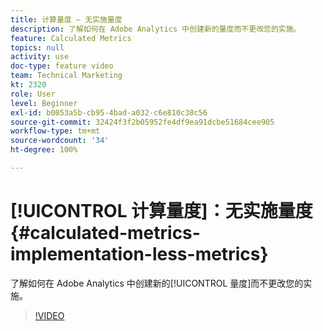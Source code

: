 ```yaml
---
title: 计算量度 — 无实施量度
description: 了解如何在 Adobe Analytics 中创建新的量度而不更改您的实施。
feature: Calculated Metrics
topics: null
activity: use
doc-type: feature video
team: Technical Marketing
kt: 2320
role: User
level: Beginner
exl-id: b0053a5b-cb95-4bad-a032-c6e810c38c56
source-git-commit: 32424f3f2b05952fe4df9ea91dcbe51684cee905
workflow-type: tm+mt
source-wordcount: '34'
ht-degree: 100%

---
```


# [!UICONTROL 计算量度]：无实施量度 {#calculated-metrics-implementation-less-metrics}

了解如何在 Adobe Analytics 中创建新的[!UICONTROL 量度]而不更改您的实施。

>[!VIDEO](https://video.tv.adobe.com/v/25407/?quality=12)
